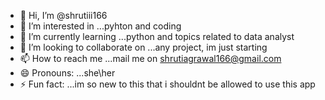 - 👋 Hi, I’m @shrutiii166
- 👀 I’m interested in ...pyhton and coding
- 🌱 I’m currently learning ...python and topics related to data analyst
- 💞️ I’m looking to collaborate on ...any project, im just starting
- 📫 How to reach me ...mail me on shrutiagrawal166@gmail.com
- 😄 Pronouns: ...she\her
- ⚡ Fun fact: ...im so new to this that i shouldnt be allowed to use this app

<!---
shrutiii166/shrutiii166 is a ✨ special ✨ repository because its `README.md` (this file) appears on your GitHub profile.
You can click the Preview link to take a look at your changes.
--->
